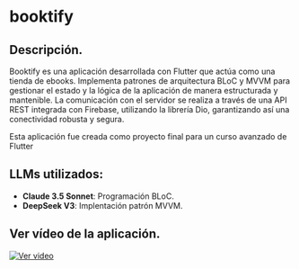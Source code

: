 # booktify

## Descripción.

Booktify es una aplicación desarrollada con Flutter que actúa como una tienda de ebooks. Implementa patrones de arquitectura BLoC y MVVM para gestionar el estado y la lógica de la aplicación de manera estructurada y mantenible. La comunicación con el servidor se realiza a través de una API REST integrada con Firebase, utilizando la librería Dio, garantizando así una conectividad robusta y segura. 

Esta aplicación fue creada como proyecto final para un curso avanzado de Flutter

## LLMs utilizados:

- **Claude 3.5 Sonnet**: Programación BLoC.
- **DeepSeek V3**: Implentación patrón MVVM.

## Ver vídeo de la aplicación.
[![Ver video](https://img.youtube.com/vi/gRXX5OeA2Ek/0.jpg)](https://www.youtube.com/watch?v=gRXX5OeA2Ek)

